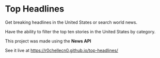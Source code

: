 <h1> Top Headlines </h1>
Get breaking headlines in the United States or search world news.

Have the ability to filter the top ten stories in the United States by category.

This project was made using the <b> News API </b>

See it live at https://r0chellecn0.github.io/top-headlines/
